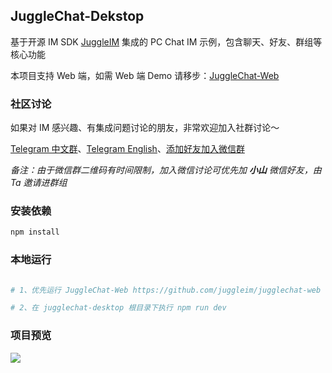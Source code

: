 ## JuggleChat-Dekstop

基于开源 IM SDK [JuggleIM](https://github.com/juggleim) 集成的 PC Chat IM  示例，包含聊天、好友、群组等核心功能

本项目支持 Web 端，如需 Web 端 Demo 请移步：[JuggleChat-Web](https://github.com/juggleim/jugglechat-web)

### 社区讨论

如果对 IM 感兴趣、有集成问题讨论的朋友，非常欢迎加入社群讨论～

[Telegram 中文群](https://t.me/juggleim_zh)、[Telegram English](https://t.me/juggleim_en)、[添加好友加入微信群](https://downloads.juggle.im/xiaoshan.jpg)

_备注：由于微信群二维码有时间限制，加入微信讨论可优先加 **小山** 微信好友，由 Ta 邀请进群组_


### 安装依赖

```sh
npm install
```

### 本地运行

```sh

# 1、优先运行 JuggleChat-Web https://github.com/juggleim/jugglechat-web

# 2、在 jugglechat-desktop 根目录下执行 npm run dev

```

### 项目预览

![](https://downloads.juggle.im/website/static/demo-web.png)
